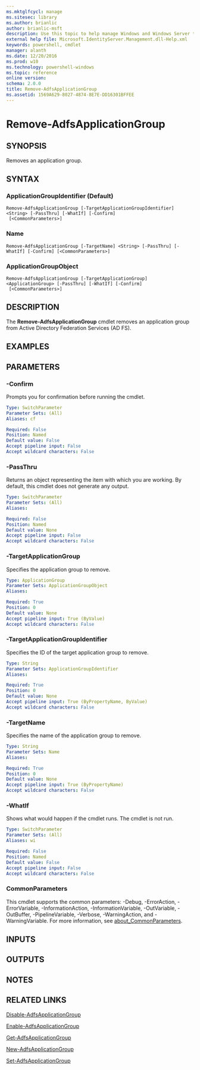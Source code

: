 ```yaml
---
ms.mktglfcycl: manage
ms.sitesec: library
ms.author: brianlic
author: brianlic-msft
description: Use this topic to help manage Windows and Windows Server technologies with Windows PowerShell.
external help file: Microsoft.IdentityServer.Management.dll-Help.xml
keywords: powershell, cmdlet
manager: alanth
ms.date: 12/20/2016
ms.prod: w10
ms.technology: powershell-windows
ms.topic: reference
online version: 
schema: 2.0.0
title: Remove-AdfsApplicationGroup
ms.assetid: 1569A629-8027-4874-8E7E-DD16301BFFEE
---
```


# Remove-AdfsApplicationGroup

## SYNOPSIS
Removes an application group.

## SYNTAX

### ApplicationGroupIdentifier (Default)
```
Remove-AdfsApplicationGroup [-TargetApplicationGroupIdentifier] <String> [-PassThru] [-WhatIf] [-Confirm]
 [<CommonParameters>]
```

### Name
```
Remove-AdfsApplicationGroup [-TargetName] <String> [-PassThru] [-WhatIf] [-Confirm] [<CommonParameters>]
```

### ApplicationGroupObject
```
Remove-AdfsApplicationGroup [-TargetApplicationGroup] <ApplicationGroup> [-PassThru] [-WhatIf] [-Confirm]
 [<CommonParameters>]
```

## DESCRIPTION
The **Remove-AdfsApplicationGroup** cmdlet removes an application group from Active Directory Federation Services (AD FS).

## EXAMPLES


## PARAMETERS

### -Confirm
Prompts you for confirmation before running the cmdlet.

```yaml
Type: SwitchParameter
Parameter Sets: (All)
Aliases: cf

Required: False
Position: Named
Default value: False
Accept pipeline input: False
Accept wildcard characters: False
```

### -PassThru
Returns an object representing the item with which you are working.
By default, this cmdlet does not generate any output.

```yaml
Type: SwitchParameter
Parameter Sets: (All)
Aliases: 

Required: False
Position: Named
Default value: None
Accept pipeline input: False
Accept wildcard characters: False
```

### -TargetApplicationGroup
Specifies the application group to remove.

```yaml
Type: ApplicationGroup
Parameter Sets: ApplicationGroupObject
Aliases: 

Required: True
Position: 0
Default value: None
Accept pipeline input: True (ByValue)
Accept wildcard characters: False
```

### -TargetApplicationGroupIdentifier
Specifies the ID of the target application group to remove.

```yaml
Type: String
Parameter Sets: ApplicationGroupIdentifier
Aliases: 

Required: True
Position: 0
Default value: None
Accept pipeline input: True (ByPropertyName, ByValue)
Accept wildcard characters: False
```

### -TargetName
Specifies the name of the application group to remove.

```yaml
Type: String
Parameter Sets: Name
Aliases: 

Required: True
Position: 0
Default value: None
Accept pipeline input: True (ByPropertyName)
Accept wildcard characters: False
```

### -WhatIf
Shows what would happen if the cmdlet runs.
The cmdlet is not run.

```yaml
Type: SwitchParameter
Parameter Sets: (All)
Aliases: wi

Required: False
Position: Named
Default value: False
Accept pipeline input: False
Accept wildcard characters: False
```

### CommonParameters
This cmdlet supports the common parameters: -Debug, -ErrorAction, -ErrorVariable, -InformationAction, -InformationVariable, -OutVariable, -OutBuffer, -PipelineVariable, -Verbose, -WarningAction, and -WarningVariable. For more information, see [about_CommonParameters](http://go.microsoft.com/fwlink/?LinkID=113216).

## INPUTS

## OUTPUTS

## NOTES

## RELATED LINKS

[Disable-AdfsApplicationGroup](./Disable-AdfsApplicationGroup.md)

[Enable-AdfsApplicationGroup](./Enable-AdfsApplicationGroup.md)

[Get-AdfsApplicationGroup](./Get-AdfsApplicationGroup.md)

[New-AdfsApplicationGroup](./New-AdfsApplicationGroup.md)

[Set-AdfsApplicationGroup](./Set-AdfsApplicationGroup.md)

